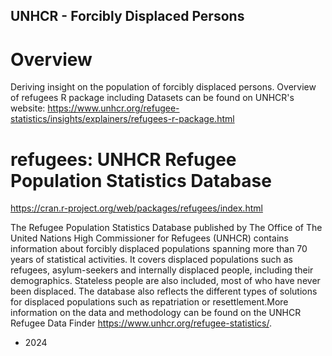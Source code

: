 ## UNHCR - Forcibly Displaced Persons
# Overview

Deriving insight on the population of forcibly displaced persons. Overview of 
refugees R package including Datasets can be found on UNHCR's website: https://www.unhcr.org/refugee-statistics/insights/explainers/refugees-r-package.html

# refugees: UNHCR Refugee Population Statistics Database

https://cran.r-project.org/web/packages/refugees/index.html

The Refugee Population Statistics Database published by The Office of The United Nations High Commissioner for Refugees (UNHCR) contains information about forcibly displaced populations spanning more than 70 years of statistical activities. It covers displaced populations such as refugees, asylum-seekers and internally displaced people, including their demographics. Stateless people are also included, most of who have never been displaced. The database also reflects the different types of solutions for displaced populations such as repatriation or resettlement.More information on the data and methodology can be found on the UNHCR Refugee Data Finder <https://www.unhcr.org/refugee-statistics/>.

- 2024
